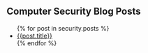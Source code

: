 ## Computer Security Blog Posts

<ul>
  {% for post in security.posts %}
  <li>
    <a href="{{post.url}}">{{post.title}}</a>
  </li>
  {% endfor %}
</ul>
